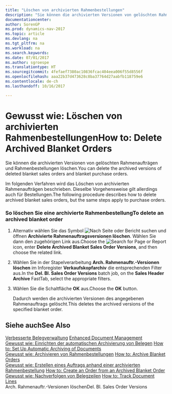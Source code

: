 ```yaml
---
title: "Löschen von archivierten Rahmenbestellungen"
description: "Sie können die archivierten Versionen von gelöschten Rahmenaufträgen und Rahmenbestellungen löschen."
documentationcenter: 
author: SorenGP
ms.prod: dynamics-nav-2017
ms.topic: article
ms.devlang: na
ms.tgt_pltfrm: na
ms.workload: na
ms.search.keywords: 
ms.date: 07/01/2017
ms.author: sgroespe
ms.translationtype: HT
ms.sourcegitcommit: 4fefaef7380ac10836fcac404eea006f55d8556f
ms.openlocfilehash: aaa22b37d473628c8ba37764d27aabfb118759e6
ms.contentlocale: de-ch
ms.lasthandoff: 10/16/2017

---
```

# <a name="how-to-delete-archived-blanket-orders"></a><span data-ttu-id="254ba-103">Gewusst wie: Löschen von archivierten Rahmenbestellungen</span><span class="sxs-lookup"><span data-stu-id="254ba-103">How to: Delete Archived Blanket Orders</span></span>
<span data-ttu-id="254ba-104">Sie können die archivierten Versionen von gelöschten Rahmenaufträgen und Rahmenbestellungen löschen.</span><span class="sxs-lookup"><span data-stu-id="254ba-104">You can delete the archived versions of deleted blanket sales orders and blanket purchase orders.</span></span>  
  
 <span data-ttu-id="254ba-105">Im folgenden Verfahren wird das Löschen von archivierten Rahmenaufträgen beschrieben. Dieselbe Vorgehensweise gilt allerdings auch für Bestellungen.</span><span class="sxs-lookup"><span data-stu-id="254ba-105">The following procedure describes how to delete archived blanket sales orders, but the same steps apply to purchase orders.</span></span>  
  
### <a name="to-delete-an-archived-blanket-order"></a><span data-ttu-id="254ba-106">So löschen Sie eine archivierte Rahmenbestellung</span><span class="sxs-lookup"><span data-stu-id="254ba-106">To delete an archived blanket order</span></span>  
  
1.  <span data-ttu-id="254ba-107">Alternativ wählen Sie das Symbol ![Nach Seite oder Bericht suchen](media/ui-search/search_small.png "Nach Seite oder Bericht suchen") und öffnen **Archivierte Rahmenauftragsversionen löschen**. Wählen Sie dann den zugehörigen Link aus.</span><span class="sxs-lookup"><span data-stu-id="254ba-107">Choose the ![Search for Page or Report](media/ui-search/search_small.png "Search for Page or Report icon") icon, enter **Delete Archived Blanket Sales Order Versions**, and then choose the related link.</span></span>  
  
2.  <span data-ttu-id="254ba-108">Wählen Sie in der Stapelverarbeitung **Arch. Rahmenauftr.-Versionen löschen** im Inforegister **Verkaufskopfarchiv** die entsprechenden Filter aus.</span><span class="sxs-lookup"><span data-stu-id="254ba-108">In the **Del. Bl. Sales Order Versions** batch job, on the **Sales Header Archive** FastTab, select the appropriate filters.</span></span>  
  
3.  <span data-ttu-id="254ba-109">Wählen Sie die Schaltfläche **OK** aus.</span><span class="sxs-lookup"><span data-stu-id="254ba-109">Choose the **OK** button.</span></span>  
  
     <span data-ttu-id="254ba-110">Dadurch werden die archivierten Versionen des angegebenen Rahmenauftrags gelöscht.</span><span class="sxs-lookup"><span data-stu-id="254ba-110">This deletes the archived versions of the specified blanket order.</span></span>  
  
## <a name="see-also"></a><span data-ttu-id="254ba-111">Siehe auch</span><span class="sxs-lookup"><span data-stu-id="254ba-111">See Also</span></span>  
 <span data-ttu-id="254ba-112">[Verbesserte Belegverwaltung](enhanced-document-management.md) </span><span class="sxs-lookup"><span data-stu-id="254ba-112">[Enhanced Document Management](enhanced-document-management.md) </span></span>  
 <span data-ttu-id="254ba-113">[Gewusst wie: Einrichten der automatischen Archivierung von Belegen](how-to-set-up-automatic-archiving-of-documents.md) </span><span class="sxs-lookup"><span data-stu-id="254ba-113">[How to: Set Up Automatic Archiving of Documents](how-to-set-up-automatic-archiving-of-documents.md) </span></span>  
 <span data-ttu-id="254ba-114">[Gewusst wie: Archivieren von Rahmenbestellungen](how-to-archive-blanket-orders.md) </span><span class="sxs-lookup"><span data-stu-id="254ba-114">[How to: Archive Blanket Orders](how-to-archive-blanket-orders.md) </span></span>  
 <span data-ttu-id="254ba-115">[Gewusst wie: Erstellen eines Auftrags anhand einer archivierten Rahmenbestellung](how-to-create-an-order-from-an-archived-blanket-order.md) </span><span class="sxs-lookup"><span data-stu-id="254ba-115">[How to: Create an Order from an Archived Blanket Order](how-to-create-an-order-from-an-archived-blanket-order.md) </span></span>  
 <span data-ttu-id="254ba-116">[Gewusst wie: Nachverfolgen von Belegzeilen](how-to-track-document-lines.md) </span><span class="sxs-lookup"><span data-stu-id="254ba-116">[How to: Track Document Lines](how-to-track-document-lines.md) </span></span>  
 <span data-ttu-id="254ba-117">Arch. Rahmenauftr.-Versionen löschen</span><span class="sxs-lookup"><span data-stu-id="254ba-117">Del. Bl. Sales Order Versions</span></span>
